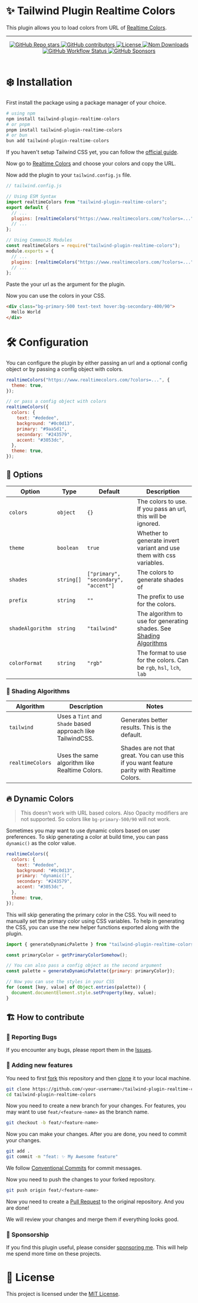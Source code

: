 # ✨ Tailwind Plugin Realtime Colors

This plugin allows you to load colors from URL of [Realtime Colors](https://www.realtimecolors.com/).

---

<div align="center">
    <a href="https://github.com/BlankParticle/tailwind-plugin-realtime-colors/stargazers">
        <img alt="GitHub Repo stars" src="https://img.shields.io/github/stars/BlankParticle/tailwind-plugin-realtime-colors?style=for-the-badge"/>
    </a>
    <a href="https://github.com/BlankParticle/tailwind-plugin-realtime-colors/graphs/contributors">
        <img alt="GitHub contributors" src="https://img.shields.io/github/contributors/BlankParticle/tailwind-plugin-realtime-colors?style=for-the-badge"/>
    </a>
    <a href="https://github.com/BlankParticle/tailwind-plugin-realtime-colors/blob/main/LICENSE">
        <img alt="License" src="https://img.shields.io/github/license/BlankParticle/tailwind-plugin-realtime-colors?style=for-the-badge"/>
    </a>
    <a href="https://www.npmjs.com/package/tailwind-plugin-realtime-colors">
        <img alt="Npm Downloads" src="https://img.shields.io/npm/dm/tailwind-plugin-realtime-colors?style=for-the-badge">
    </a>
    <a href="https://github.com/BlankParticle/tailwind-plugin-realtime-colors/actions/workflows/release.yml">
        <img alt="GitHub Workflow Status" src="https://img.shields.io/github/actions/workflow/status/BlankParticle/tailwind-plugin-realtime-colors/release.yml?style=for-the-badge"/>
    </a>
    <a href="https://github.com/sponsors/BlankParticle">
        <img alt="GitHub Sponsors" src="https://img.shields.io/github/sponsors/BlankParticle?style=for-the-badge"/>
    </a>
</div>
<br/>

# ❄️ Installation

First install the package using a package manager of your choice.

```bash
# using npm
npm install tailwind-plugin-realtime-colors
# or pnpm
pnpm install tailwind-plugin-realtime-colors
# or bun
bun add tailwind-plugin-realtime-colors
```

If you haven't setup Tailwind CSS yet, you can follow the [official guide](https://tailwindcss.com/docs/installation).

Now go to [Realtime Colors](https://www.realtimecolors.com/) and choose your colors and copy the URL.

Now add the plugin to your `tailwind.config.js` file.

```js
// tailwind.config.js

// Using ESM Syntax
import realtimeColors from "tailwind-plugin-realtime-colors";
export default {
  // ...
  plugins: [realtimeColors("https://www.realtimecolors.com/?colors=...")],
  // ...
};

// Using CommonJS Modules
const realtimeColors = require("tailwind-plugin-realtime-colors");
module.exports = {
  // ...
  plugins: [realtimeColors("https://www.realtimecolors.com/?colors=...")],
  // ...
};
```

Paste the your url as the argument for the plugin.

Now you can use the colors in your CSS.

```html
<div class="bg-primary-500 text-text hover:bg-secondary-400/90">
  Hello World
</div>
```

# 🛠️ Configuration

You can configure the plugin by either passing an url and a optional config object or by passing a config object with colors.

```js
realtimeColors("https://www.realtimecolors.com/?colors=...", {
  theme: true,
});

// or pass a config object with colors
realtimeColors({
  colors: {
    text: "#ededee",
    background: "#0c0d13",
    primary: "#9aa5d1",
    secondary: "#243579",
    accent: "#3053dc",
  },
  theme: true,
});
```

## 🔎 Options

| Option           | Type       | Default                              | Description                                                                                  |
| ---------------- | ---------- | ------------------------------------ | -------------------------------------------------------------------------------------------- |
| `colors`         | `object`   | `{}`                                 | The colors to use. If you pass an url, this will be ignored.                                 |
| `theme`          | `boolean`  | `true`                               | Whether to generate invert variant and use them with css variables.                          |
| `shades`         | `string[]` | `["primary", "secondary", "accent"]` | The colors to generate shades of                                                             |
| `prefix`         | `string`   | `""`                                 | The prefix to use for the colors.                                                            |
| `shadeAlgorithm` | `string`   | `"tailwind"`                         | The algorithm to use for generating shades. See [Shading Algorithms](#🎨-shading-algorithms) |
| `colorFormat`    | `string`   | `"rgb"`                              | The format to use for the colors. Can be `rgb`, `hsl`, `lch`, `lab`                          |

### 🎨 Shading Algorithms

| Algorithm        | Description                                                | Notes                                                                                        |
| ---------------- | ---------------------------------------------------------- | -------------------------------------------------------------------------------------------- |
| `tailwind`       | Uses a `Tint` and `Shade` based approach like TailwindCSS. | Generates better results. This is the default.                                               |
| `realtimeColors` | Uses the same algorithm like Realtime Colors.              | Shades are not that great. You can use this if you want feature parity with Realtime Colors. |

## 🔥 Dynamic Colors

> This doesn't work with URL based colors. Also Opacity modifiers are not supported. So colors like `bg-primary-500/90` will not work.

Sometimes you may want to use dynamic colors based on user preferences. To skip generating a color at build time, you can pass `dynamic()` as the color value.

```js
realtimeColors({
  colors: {
    text: "#ededee",
    background: "#0c0d13",
    primary: "dynamic()",
    secondary: "#243579",
    accent: "#3053dc",
  },
  theme: true,
});
```

This will skip generating the primary color in the CSS. You will need to manually set the primary color using CSS variables. To help in generating the CSS, you can use the new helper functions exported along with the plugin.

```js
import { generateDynamicPalette } from "tailwind-plugin-realtime-colors";

const primaryColor = getPrimaryColorSomehow();

// You can also pass a config object as the second argument
const palette = generateDynamicPalette({primary: primaryColor});

// Now you can use the styles in your CSS
for (const [key, value] of Object.entries(palette)) {
  document.documentElement.style.setProperty(key, value);
}
```

## 🏗️ How to contribute

### 🐛 Reporting Bugs

If you encounter any bugs, please report them in the [Issues](https://github.com/BlankParticle/tailwind-plugin-realtime-colors/issues).

### 🎋 Adding new features

You need to first [fork](https://docs.github.com/en/get-started/quickstart/contributing-to-projects#about-forking) this repository and then [clone](https://docs.github.com/en/get-started/quickstart/contributing-to-projects#cloning-a-fork) it to your local machine.

```bash
git clone https://github.com/<your-username>/tailwind-plugin-realtime-colors
cd tailwind-plugin-realtime-colors
```

Now you need to create a new branch for your changes. For features, you may want to use `feat/<feature-name>` as the branch name.

```bash
git checkout -b feat/<feature-name>
```

Now you can make your changes. After you are done, you need to commit your changes.

```bash
git add .
git commit -m "feat: ✨ My Awesome feature"
```

We follow [Conventional Commits](https://www.conventionalcommits.org/en/v1.0.0/) for commit messages.

Now you need to push the changes to your forked repository.

```bash
git push origin feat/<feature-name>
```

Now you need to create a [Pull Request](https://docs.github.com/en/get-started/quickstart/contributing-to-projects#making-a-pull-request) to the original repository. And you are done!

We will review your changes and merge them if everything looks good.

### 💸 Sponsorship

If you find this plugin useful, please consider [sponsoring me](https://github.com/sponsors/BlankParticle). This will help me spend more time on these projects.

# 📜 License

This project is licensed under the [MIT License](https://github.com/BlankParticle/tailwind-plugin-realtime-colors/blob/main/LICENSE).
